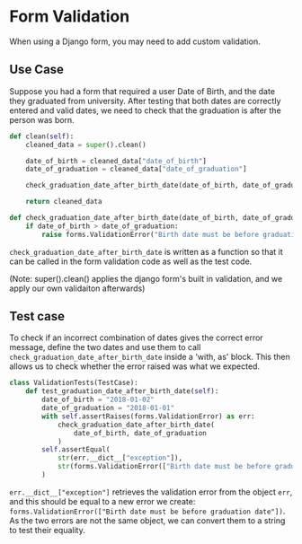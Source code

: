 # Form Validation

When using a Django form, you may need to add custom validation.


## Use Case

Suppose you had a form that required a user Date of Birth, and the date they graduated from university. After testing that both dates are correctly entered and valid dates, we need to check that the graduation is after the person was born.

```python
def clean(self):
    cleaned_data = super().clean()

    date_of_birth = cleaned_data["date_of_birth"]
    date_of_graduation = cleaned_data["date_of_graduation"]

    check_graduation_date_after_birth_date(date_of_birth, date_of_graduation)

    return cleaned_data

def check_graduation_date_after_birth_date(date_of_birth, date_of_graduation):
    if date_of_birth > date_of_graduation:	
        raise forms.ValidationError("Birth date must be before graduation date")
```

`check_graduation_date_after_birth_date` is written as a function so that it can be called  in the form validation code as well as the test code.

(Note: super().clean() applies the django form's built in validation, and we apply our own validaiton afterwards)

## Test case

To check if an incorrect combination of dates gives the correct error message, define the two dates and use them to call  `check_graduation_date_after_birth_date` inside a 'with, as' block. This then allows us to check whether the error raised was what we expected. 

```python
class ValidationTests(TestCase):
    def test_graduation_date_after_birth_date(self):
        date_of_birth = "2018-01-02"
        date_of_graduation = "2018-01-01"
        with self.assertRaises(forms.ValidationError) as err:
            check_graduation_date_after_birth_date(
                date_of_birth, date_of_graduation
            )
        self.assertEqual(
            str(err.__dict__["exception"]),
            str(forms.ValidationError(["Birth date must be before graduation date"])),
        )
```
`err.__dict__["exception"]` retrieves the validation error from the object `err`, and this should be equal to a new error we create: `forms.ValidationError(["Birth date must be before graduation date"])`. As the two errors are not the same object, we can convert them to a string to test their equality.

